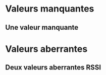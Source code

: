 # Valeurs manquantes 
## Une valeur manquante 

# Valeurs aberrantes
## Deux valeurs aberrantes RSSI
